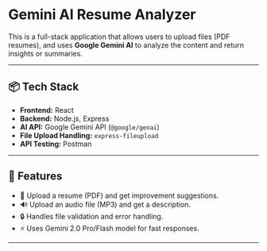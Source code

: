 # Gemini AI Resume Analyzer

This is a full-stack application that allows users to upload files (PDF resumes), and uses **Google Gemini AI** to analyze the content and return insights or summaries.

---

## 📦 Tech Stack

- **Frontend:** React
- **Backend:** Node.js, Express
- **AI API:** Google Gemini API (`@google/genai`)
- **File Upload Handling:** `express-fileupload`
- **API Testing:** Postman

---

## 🔧 Features

- 📄 Upload a resume (PDF) and get improvement suggestions.
- 🔊 Upload an audio file (MP3) and get a description.
- 🔒 Handles file validation and error handling.
- ⚡ Uses Gemini 2.0 Pro/Flash model for fast responses.

---